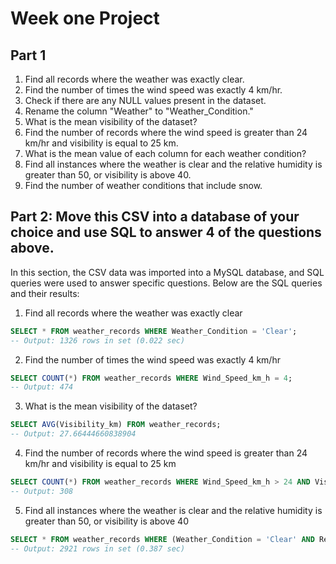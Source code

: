 # Week one Project
## Part 1
1. Find all records where the weather was exactly clear.
2. Find the number of times the wind speed was exactly 4 km/hr.
3. Check if there are any NULL values present in the dataset.
4. Rename the column "Weather" to "Weather_Condition."
5. What is the mean visibility of the dataset?
6. Find the number of records where the wind speed is greater than 24 km/hr and visibility is equal to 25 km.
7. What is the mean value of each column for each weather condition?
8. Find all instances where the weather is clear and the relative humidity is greater than 50, or visibility is above 40.
9. Find the number of weather conditions that include snow.

## Part 2: Move this CSV into a database of your choice and use SQL to answer 4 of the questions above. 

In this section, the CSV data was imported into a MySQL database, and SQL queries were used to answer specific questions. Below are the SQL queries and their results:

1. Find all records where the weather was exactly clear
```sql
SELECT * FROM weather_records WHERE Weather_Condition = 'Clear';
-- Output: 1326 rows in set (0.022 sec)
```

2. Find the number of times the wind speed was exactly 4 km/hr
```sql
SELECT COUNT(*) FROM weather_records WHERE Wind_Speed_km_h = 4;
-- Output: 474
```
3. What is the mean visibility of the dataset?
```sql
SELECT AVG(Visibility_km) FROM weather_records;
-- Output: 27.66444660838904
```
4. Find the number of records where the wind speed is greater than 24 km/hr and visibility is equal to 25 km

```sql
SELECT COUNT(*) FROM weather_records WHERE Wind_Speed_km_h > 24 AND Visibility_km = 25;
-- Output: 308
```
5. Find all instances where the weather is clear and the relative humidity is greater than 50, or visibility is above 40
```sql
SELECT * FROM weather_records WHERE (Weather_Condition = 'Clear' AND Rel_Hum_Percentage > 50) OR Visibility_km > 40;
-- Output: 2921 rows in set (0.387 sec)
```
